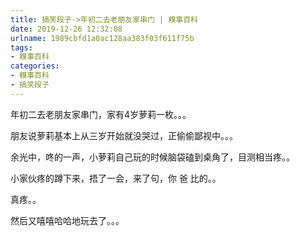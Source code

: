 ```yaml
---
title: 搞笑段子->年初二去老朋友家串门 | 糗事百科
date: 2019-12-26 12:32:08
urlname: 1989cbfd1a0ac128aa383f03f611f75b
tags: 
- 糗事百科
categories:
- 糗事百科
- 搞笑段子
---
```

年初二去老朋友家串门，家有4岁萝莉一枚。。。

朋友说萝莉基本上从三岁开始就没哭过，正偷偷鄙视中。。。

余光中，咚的一声，小萝莉自己玩的时候脑袋磕到桌角了，目测相当疼。。

小家伙疼的蹲下来，捂了一会，来了句，你 爸 比的。。

真疼。。

然后又嘻嘻哈哈地玩去了。。。


